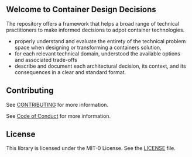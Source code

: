 

## Welcome to Container Design Decisions 

The repository offers a framework that helps a broad range of technical practitioners to make informed decisions to adpot container technologies.
 - properly understand and evaluate the entirety of the technical problem space when designing or transforming a containers solution, 
 - for each relevant technical domain, understood the available options and associated trade-offs
 - describe and document each architectural decision, its context, and its consequences in a clear and standard format. 


## Contributing

See [CONTRIBUTING](Others/CONTRIBUTING.md) for more information.

See [Code of Conduct](Others/CODE_OF_CONDUCT.md) for more information.

## License

This library is licensed under the MIT-0 License. See the [LICENSE](Others/LICENSE.md) file.


